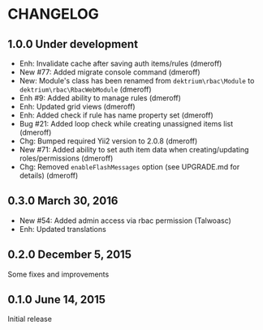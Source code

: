 # CHANGELOG

## 1.0.0 Under development

- Enh: Invalidate cache after saving auth items/rules (dmeroff)
- New #77: Added migrate console command (dmeroff)
- New: Module's class has been renamed from `dektrium\rbac\Module` to `dektrium\rbac\RbacWebModule` (dmeroff)
- Enh #9: Added ability to manage rules (dmeroff)
- Enh: Updated grid views (dmeroff)
- Enh: Added check if rule has name property set (dmeroff)
- Bug #21: Added loop check while creating unassigned items list (dmeroff)
- Chg: Bumped required Yii2 version to 2.0.8 (dmeroff)
- New #71: Added ability to set auth item data when creating/updating roles/permissions (dmeroff)
- Chg: Removed `enableFlashMessages` option (see UPGRADE.md for details) (dmeroff)

## 0.3.0 March 30, 2016

- New #54: Added admin access via rbac permission (Talwoasc)
- Enh: Updated translations

## 0.2.0 December 5, 2015

Some fixes and improvements

## 0.1.0 June 14, 2015

Initial release
